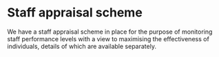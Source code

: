 # Staff appraisal scheme

We have a staff appraisal scheme in place for the purpose of monitoring staff performance levels with a view to maximising the effectiveness of individuals, details of which are available separately.
